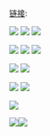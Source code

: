 [链接]():

<img src="https://github.com/taoste/Hello-World/blob/master/images/666/googles-new-logo-5078286822539264.2-hp.gif?raw=true"/>	
<img src="https://github.com/taoste/Hello-World/blob/master/images/666/OGB-INSIDER-BLOGS-GoogleLogox2-Animated.jpg?raw=true"/>	
<img src="https://github.com/taoste/Hello-World/blob/master/images/666/30s.gif?raw=true"/>
<p><img src="https://github.com/taoste/Hello-World/blob/master/images/666/【发型师】也许这就是鬼斧神工吧.gif?raw=true"/>
<img src="https://github.com/taoste/Hello-World/blob/master/images/666/chai.JPG?raw=true"/>
<img src="https://camo.githubusercontent.com/7d91ce2e671478a782a0bc2477965dd7e5d91f80/687474703a2f2f7777312e73696e61696d672e636e2f626d6964646c652f61383831356664326a773165617a6d6c78343139326732303363303363716a392e6769663f7261773d74727565?raw=true"/></p>
<p><img src="https://github.com/taoste/Hello-World/blob/master/images/666/weixiaoshuo.png?raw=true"/>
<img src="https://github.com/taoste/Hello-World/blob/master/images/666/siben.jpg?raw=true"/></p>
<p><img src="https://github.com/taoste/Hello-World/blob/master/images/666/Desktop-Works.jpg?raw=true"/>	
<img src="https://github.com/taoste/Hello-World/blob/master/Technical%20File(PDF)/小苹果-%20带蓝牙数码调音台4路7路家用K歌唱吧会议舞台用USB带幻像.jpg?raw=true"/>	</p>
<img src="https://github.com/taoste/Hello-World/blob/master/images/666/家族亲戚关系称呼表[广东话版].jpg?raw=true"/>	
<p><img src="https://github.com/taoste/Hello-World/blob/master/images/666/【赞几何光学】一摇头就能看到是什么，其实站远一点也能看到。_.jpg?raw=true"/><img src="https://github.com/taoste/Hello-World/blob/master/images/666/pony-10001.jpg?raw=true"/>	</p>
